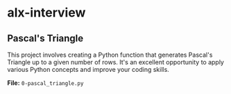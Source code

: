 # alx-interview

## Pascal's Triangle
This project involves creating a Python function that generates Pascal's Triangle up to a given number of rows. It's an excellent opportunity to apply various Python concepts and improve your coding skills.

**File:** `0-pascal_triangle.py`
